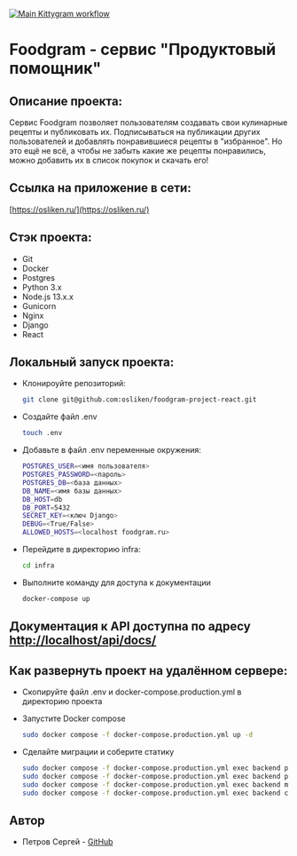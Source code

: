 [![Main Kittygram workflow](https://github.com/osliken/foodgram-project-react/actions/workflows/main.yml/badge.svg)](https://github.com/osliken/foodgram-project-react/actions/workflows/main.yml)

# Foodgram - сервис "Продуктовый помощник"

## Описание проекта: 

Сервис Foodgram позволяет пользователям создавать свои кулинарные рецепты и публиковать их. Подписываться на публикации других пользователей и добавлять понравившиеся рецепты в "избранное". Но это ещё не всё, а чтобы не забыть какие же рецепты понравились, можно добавить их в список покупок и скачать его!

## Ссылка на приложение в сети:

[https://osliken.ru/](https://osliken.ru/)


## Стэк проекта:

- Git
- Docker
- Postgres
- Python 3.x
- Node.js 13.x.x
- Gunicorn
- Nginx
- Django
- React

## Локальный запуск проекта:

- Клонироуйте репозиторий:

    ```bash
    git clone git@github.com:osliken/foodgram-project-react.git
    ```
- Создайте файл .env

    ```bash
    touch .env
    ```
- Добавьте в файл .env переменные окружения:

    ```bash
    POSTGRES_USER=<имя пользователя>
    POSTGRES_PASSWORD=<пароль>
    POSTGRES_DB=<база данных>
    DB_NAME=<имя базы данных>
    DB_HOST=db
    DB_PORT=5432
    SECRET_KEY=<ключ Django>
    DEBUG=<True/False>
    ALLOWED_HOSTS=<localhost foodgram.ru>
    ```
- Перейдите в директорию infra:
    
    ```bash
    cd infra
    ```
- Выполните команду для доступа к документации

    ```bash
    docker-compose up
    ```

## Документация к API доступна по адресу <http://localhost/api/docs/>


## Как развернуть проект на удалённом сервере:

- Скопируйте файл .env и docker-compose.production.yml в директорию проекта
- Запустите Docker compose

    ```bash
    sudo docker compose -f docker-compose.production.yml up -d
    ```
- Сделайте миграции и соберите статику

    ```bash
    sudo docker compose -f docker-compose.production.yml exec backend python manage.py migrate
    sudo docker compose -f docker-compose.production.yml exec backend python manage.py collectstatic
    sudo docker compose -f docker-compose.production.yml exec backend mkdir -p /backend_static/static/
    sudo docker compose -f docker-compose.production.yml exec backend cp -r /app/collected_static/. /static/static/
    ```

## Автор

- Петров Сергей - [GitHub](https://github.com/osliken)
